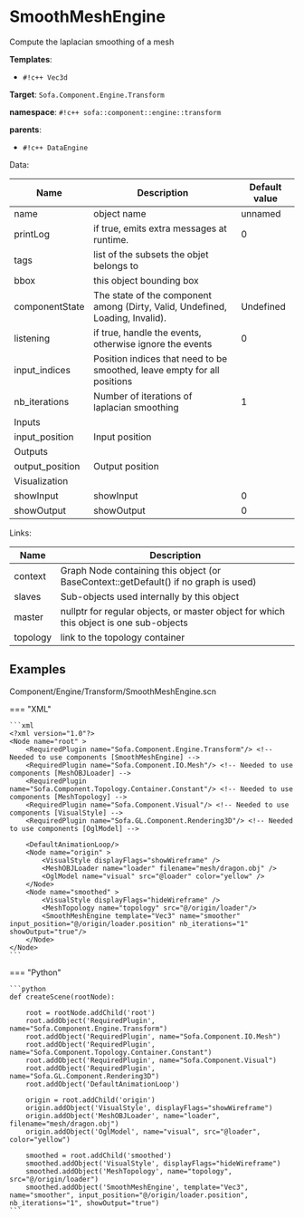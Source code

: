 # SmoothMeshEngine

Compute the laplacian smoothing of a mesh


__Templates__:

- `#!c++ Vec3d`

__Target__: `Sofa.Component.Engine.Transform`

__namespace__: `#!c++ sofa::component::engine::transform`

__parents__: 

- `#!c++ DataEngine`

Data: 

<table>
<thead>
    <tr>
        <th>Name</th>
        <th>Description</th>
        <th>Default value</th>
    </tr>
</thead>
<tbody>
	<tr>
		<td>name</td>
		<td>
object name
</td>
		<td>unnamed</td>
	</tr>
	<tr>
		<td>printLog</td>
		<td>
if true, emits extra messages at runtime.
</td>
		<td>0</td>
	</tr>
	<tr>
		<td>tags</td>
		<td>
list of the subsets the objet belongs to
</td>
		<td></td>
	</tr>
	<tr>
		<td>bbox</td>
		<td>
this object bounding box
</td>
		<td></td>
	</tr>
	<tr>
		<td>componentState</td>
		<td>
The state of the component among (Dirty, Valid, Undefined, Loading, Invalid).
</td>
		<td>Undefined</td>
	</tr>
	<tr>
		<td>listening</td>
		<td>
if true, handle the events, otherwise ignore the events
</td>
		<td>0</td>
	</tr>
	<tr>
		<td>input_indices</td>
		<td>
Position indices that need to be smoothed, leave empty for all positions
</td>
		<td></td>
	</tr>
	<tr>
		<td>nb_iterations</td>
		<td>
Number of iterations of laplacian smoothing
</td>
		<td>1</td>
	</tr>
	<tr>
		<td colspan="3">Inputs</td>
	</tr>
	<tr>
		<td>input_position</td>
		<td>
Input position
</td>
		<td></td>
	</tr>
	<tr>
		<td colspan="3">Outputs</td>
	</tr>
	<tr>
		<td>output_position</td>
		<td>
Output position
</td>
		<td></td>
	</tr>
	<tr>
		<td colspan="3">Visualization</td>
	</tr>
	<tr>
		<td>showInput</td>
		<td>
showInput
</td>
		<td>0</td>
	</tr>
	<tr>
		<td>showOutput</td>
		<td>
showOutput
</td>
		<td>0</td>
	</tr>

</tbody>
</table>

Links: 

| Name | Description |
| ---- | ----------- |
|context|Graph Node containing this object (or BaseContext::getDefault() if no graph is used)|
|slaves|Sub-objects used internally by this object|
|master|nullptr for regular objects, or master object for which this object is one sub-objects|
|topology|link to the topology container|



## Examples

Component/Engine/Transform/SmoothMeshEngine.scn

=== "XML"

    ```xml
    <?xml version="1.0"?>
    <Node name="root" >
        <RequiredPlugin name="Sofa.Component.Engine.Transform"/> <!-- Needed to use components [SmoothMeshEngine] -->
        <RequiredPlugin name="Sofa.Component.IO.Mesh"/> <!-- Needed to use components [MeshOBJLoader] -->
        <RequiredPlugin name="Sofa.Component.Topology.Container.Constant"/> <!-- Needed to use components [MeshTopology] -->
        <RequiredPlugin name="Sofa.Component.Visual"/> <!-- Needed to use components [VisualStyle] -->
        <RequiredPlugin name="Sofa.GL.Component.Rendering3D"/> <!-- Needed to use components [OglModel] -->
    
        <DefaultAnimationLoop/>
        <Node name="origin" >
            <VisualStyle displayFlags="showWireframe" />
            <MeshOBJLoader name="loader" filename="mesh/dragon.obj" />
            <OglModel name="visual" src="@loader" color="yellow" />
        </Node>
        <Node name="smoothed" >
            <VisualStyle displayFlags="hideWireframe" />
            <MeshTopology name="topology" src="@/origin/loader"/>
            <SmoothMeshEngine template="Vec3" name="smoother" input_position="@/origin/loader.position" nb_iterations="1" showOutput="true"/>
        </Node>
    </Node>
    ```

=== "Python"

    ```python
    def createScene(rootNode):

        root = rootNode.addChild('root')
        root.addObject('RequiredPlugin', name="Sofa.Component.Engine.Transform")
        root.addObject('RequiredPlugin', name="Sofa.Component.IO.Mesh")
        root.addObject('RequiredPlugin', name="Sofa.Component.Topology.Container.Constant")
        root.addObject('RequiredPlugin', name="Sofa.Component.Visual")
        root.addObject('RequiredPlugin', name="Sofa.GL.Component.Rendering3D")
        root.addObject('DefaultAnimationLoop')

        origin = root.addChild('origin')
        origin.addObject('VisualStyle', displayFlags="showWireframe")
        origin.addObject('MeshOBJLoader', name="loader", filename="mesh/dragon.obj")
        origin.addObject('OglModel', name="visual", src="@loader", color="yellow")

        smoothed = root.addChild('smoothed')
        smoothed.addObject('VisualStyle', displayFlags="hideWireframe")
        smoothed.addObject('MeshTopology', name="topology", src="@/origin/loader")
        smoothed.addObject('SmoothMeshEngine', template="Vec3", name="smoother", input_position="@/origin/loader.position", nb_iterations="1", showOutput="true")
    ```

